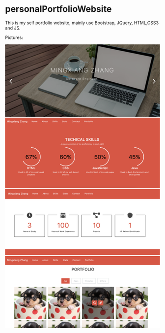 # personalPortfolioWebsite
This is my self portfolio website, mainly use Bootstrap, JQuery, HTML,CSS3 and JS.

Pictures:

![alt text](image.png)
![alt text](image-1.png)
![alt text](image-2.png)
![alt text](image-3.png)

